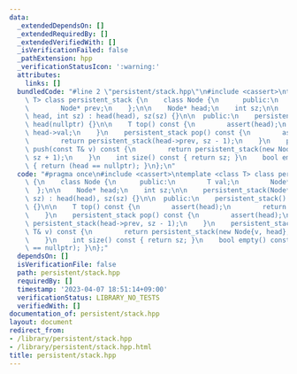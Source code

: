 ```yaml
---
data:
  _extendedDependsOn: []
  _extendedRequiredBy: []
  _extendedVerifiedWith: []
  _isVerificationFailed: false
  _pathExtension: hpp
  _verificationStatusIcon: ':warning:'
  attributes:
    links: []
  bundledCode: "#line 2 \"persistent/stack.hpp\"\n#include <cassert>\ntemplate <class\
    \ T> class persistent_stack {\n    class Node {\n      public:\n        T val;\n\
    \        Node* prev;\n    };\n\n    Node* head;\n    int sz;\n\n    persistent_stack(Node*\
    \ head, int sz) : head(head), sz(sz) {}\n\n  public:\n    persistent_stack() :\
    \ head(nullptr) {}\n\n    T top() const {\n        assert(head);\n        return\
    \ head->val;\n    }\n    persistent_stack pop() const {\n        assert(head);\n\
    \        return persistent_stack(head->prev, sz - 1);\n    }\n    persistent_stack\
    \ push(const T& v) const {\n        return persistent_stack(new Node{v, head},\
    \ sz + 1);\n    }\n    int size() const { return sz; }\n    bool empty() const\
    \ { return (head == nullptr); }\n};\n"
  code: "#pragma once\n#include <cassert>\ntemplate <class T> class persistent_stack\
    \ {\n    class Node {\n      public:\n        T val;\n        Node* prev;\n  \
    \  };\n\n    Node* head;\n    int sz;\n\n    persistent_stack(Node* head, int\
    \ sz) : head(head), sz(sz) {}\n\n  public:\n    persistent_stack() : head(nullptr)\
    \ {}\n\n    T top() const {\n        assert(head);\n        return head->val;\n\
    \    }\n    persistent_stack pop() const {\n        assert(head);\n        return\
    \ persistent_stack(head->prev, sz - 1);\n    }\n    persistent_stack push(const\
    \ T& v) const {\n        return persistent_stack(new Node{v, head}, sz + 1);\n\
    \    }\n    int size() const { return sz; }\n    bool empty() const { return (head\
    \ == nullptr); }\n};"
  dependsOn: []
  isVerificationFile: false
  path: persistent/stack.hpp
  requiredBy: []
  timestamp: '2023-04-07 18:51:14+09:00'
  verificationStatus: LIBRARY_NO_TESTS
  verifiedWith: []
documentation_of: persistent/stack.hpp
layout: document
redirect_from:
- /library/persistent/stack.hpp
- /library/persistent/stack.hpp.html
title: persistent/stack.hpp
---
```


